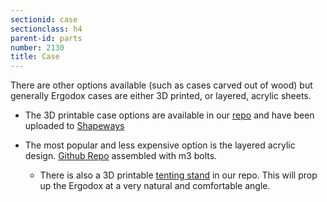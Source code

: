 ```yaml
---
sectionid: case 
sectionclass: h4
parent-id: parts 
number: 2130
title: Case
---
```

There are other options available (such as cases carved out of wood) but generally Ergodox cases are either 3D printed, or  layered, acrylic sheets.

* The 3D printable case options are available in our [repo](https://github.com/Ergodox-io/ergodox-case) and have been uploaded to [Shapeways](http://www.shapeways.com/shops/Dox)

* The most popular and less expensive option is the layered acrylic design.
[Github Repo](https://github.com/Ergodox-io/ErgoDox/tree/master/ErgoDox%20Acrylic%20Case) assembled with m3 bolts.
  * There is also a 3D printable [tenting stand](https://github.com/Ergodox-io/ergodox-tent) in our repo. This will prop up the Ergodox at a very natural and comfortable angle.
